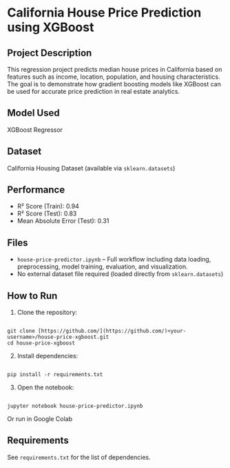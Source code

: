 # California House Price Prediction using XGBoost

## Project Description
This regression project predicts median house prices in California based on features such as income, location, population, and housing characteristics. The goal is to demonstrate how gradient boosting models like XGBoost can be used for accurate price prediction in real estate analytics.

## Model Used
XGBoost Regressor

## Dataset
California Housing Dataset (available via `sklearn.datasets`)

## Performance
- R² Score (Train): 0.94
- R² Score (Test): 0.83
- Mean Absolute Error (Test): 0.31

## Files
- `house-price-predictor.ipynb` – Full workflow including data loading, preprocessing, model training, evaluation, and visualization.
- No external dataset file required (loaded directly from `sklearn.datasets`)

## How to Run
1. Clone the repository:
```

git clone [https://github.com/](https://github.com/)<your-username>/house-price-xgboost.git
cd house-price-xgboost

```

2. Install dependencies:
```

pip install -r requirements.txt

```

3. Open the notebook:
```

jupyter notebook house-price-predictor.ipynb

```
Or run in Google Colab

## Requirements
See `requirements.txt` for the list of dependencies.
